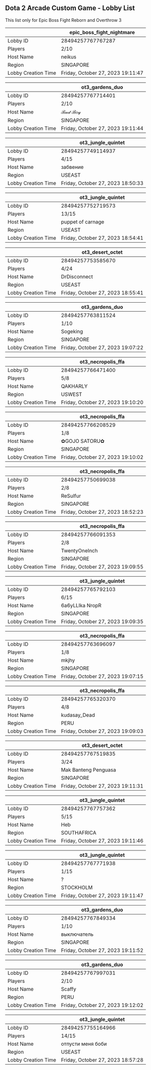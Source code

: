 ## Dota 2 Arcade Custom Game - Lobby List

This list only for Epic Boss Fight Reborn and Overthrow 3

|  | epic_boss_fight_nightmare |
| ------ | ------ |
| Lobby ID | 28494257767767287 |
| Players | 2/10 |
| Host Name | neikus |
| Region | SINGAPORE |
| Lobby Creation Time | Friday, October 27, 2023 19:11:47 |


|  | ot3_gardens_duo |
| ------ | ------ |
| Lobby ID | 28494257767714401 |
| Players | 2/10 |
| Host Name | ℬ𝒶𝒹 ℬ𝑜𝓎 |
| Region | SINGAPORE |
| Lobby Creation Time | Friday, October 27, 2023 19:11:44 |


|  | ot3_jungle_quintet |
| ------ | ------ |
| Lobby ID | 28494257749114937 |
| Players | 4/15 |
| Host Name | забвение |
| Region | USEAST |
| Lobby Creation Time | Friday, October 27, 2023 18:50:33 |


|  | ot3_jungle_quintet |
| ------ | ------ |
| Lobby ID | 28494257752719573 |
| Players | 13/15 |
| Host Name | puppet of carnage |
| Region | USEAST |
| Lobby Creation Time | Friday, October 27, 2023 18:54:41 |


|  | ot3_desert_octet |
| ------ | ------ |
| Lobby ID | 28494257753585670 |
| Players | 4/24 |
| Host Name | DrDisconnect |
| Region | USEAST |
| Lobby Creation Time | Friday, October 27, 2023 18:55:41 |


|  | ot3_gardens_duo |
| ------ | ------ |
| Lobby ID | 28494257763811524 |
| Players | 1/10 |
| Host Name | Sogeking |
| Region | SINGAPORE |
| Lobby Creation Time | Friday, October 27, 2023 19:07:22 |


|  | ot3_necropolis_ffa |
| ------ | ------ |
| Lobby ID | 28494257766471400 |
| Players | 5/8 |
| Host Name | QAKHARLY |
| Region | USWEST |
| Lobby Creation Time | Friday, October 27, 2023 19:10:20 |


|  | ot3_necropolis_ffa |
| ------ | ------ |
| Lobby ID | 28494257766208529 |
| Players | 1/8 |
| Host Name | ✿GOJO SATORU✿ |
| Region | SINGAPORE |
| Lobby Creation Time | Friday, October 27, 2023 19:10:02 |


|  | ot3_necropolis_ffa |
| ------ | ------ |
| Lobby ID | 28494257750699038 |
| Players | 2/8 |
| Host Name | ReSulfur |
| Region | SINGAPORE |
| Lobby Creation Time | Friday, October 27, 2023 18:52:23 |


|  | ot3_necropolis_ffa |
| ------ | ------ |
| Lobby ID | 28494257766091353 |
| Players | 2/8 |
| Host Name | TwentyOneInch |
| Region | SINGAPORE |
| Lobby Creation Time | Friday, October 27, 2023 19:09:55 |


|  | ot3_jungle_quintet |
| ------ | ------ |
| Lobby ID | 28494257765792103 |
| Players | 6/15 |
| Host Name | 6a6yLLIka NropR |
| Region | SINGAPORE |
| Lobby Creation Time | Friday, October 27, 2023 19:09:35 |


|  | ot3_necropolis_ffa |
| ------ | ------ |
| Lobby ID | 28494257763696097 |
| Players | 1/8 |
| Host Name | mkjhy |
| Region | SINGAPORE |
| Lobby Creation Time | Friday, October 27, 2023 19:07:15 |


|  | ot3_necropolis_ffa |
| ------ | ------ |
| Lobby ID | 28494257765320370 |
| Players | 4/8 |
| Host Name | kudasay_Dead |
| Region | PERU |
| Lobby Creation Time | Friday, October 27, 2023 19:09:03 |


|  | ot3_desert_octet |
| ------ | ------ |
| Lobby ID | 28494257767519835 |
| Players | 3/24 |
| Host Name | Mak Banteng Penguasa |
| Region | SINGAPORE |
| Lobby Creation Time | Friday, October 27, 2023 19:11:31 |


|  | ot3_jungle_quintet |
| ------ | ------ |
| Lobby ID | 28494257767757362 |
| Players | 5/15 |
| Host Name | Heb |
| Region | SOUTHAFRICA |
| Lobby Creation Time | Friday, October 27, 2023 19:11:46 |


|  | ot3_jungle_quintet |
| ------ | ------ |
| Lobby ID | 28494257767771938 |
| Players | 1/15 |
| Host Name | ? |
| Region | STOCKHOLM |
| Lobby Creation Time | Friday, October 27, 2023 19:11:47 |


|  | ot3_gardens_duo |
| ------ | ------ |
| Lobby ID | 28494257767849334 |
| Players | 1/10 |
| Host Name | выключатель |
| Region | SINGAPORE |
| Lobby Creation Time | Friday, October 27, 2023 19:11:52 |


|  | ot3_gardens_duo |
| ------ | ------ |
| Lobby ID | 28494257767997031 |
| Players | 2/10 |
| Host Name | Scaffy |
| Region | PERU |
| Lobby Creation Time | Friday, October 27, 2023 19:12:02 |


|  | ot3_jungle_quintet |
| ------ | ------ |
| Lobby ID | 28494257755164966 |
| Players | 14/15 |
| Host Name | отпусти меня боби |
| Region | USEAST |
| Lobby Creation Time | Friday, October 27, 2023 18:57:28 |


